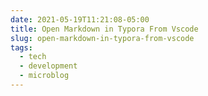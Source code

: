 ```yaml
---
date: 2021-05-19T11:21:08-05:00
title: Open Markdown in Typora From Vscode
slug: open-markdown-in-typora-from-vscode
tags:
  - tech
  - development
  - microblog
---
```

